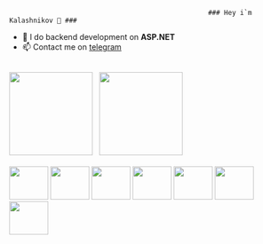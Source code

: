                                                       ### Hey i`m Kalashnikov 👋 ###


 - 🔭 I do backend development on **ASP.NET**
 - 📫 Contact me on [telegram](https://t.me/gokalashnikov)
<br>
<div>
    <img height="150em" src="https://github-readme-stats.vercel.app/api/top-langs/?username=kalashnikovn&layout=compact&theme=tokyonight"/>
    <span>&nbsp;</span>
    <img height="150em" src="https://github-readme-stats.vercel.app/api?username=kalashnikovn&show_icons=true&theme=tokyonight&include_all_commits=true&count_private=true"/>
</div>


<div style="display: inline_block">
  <br>
    <img align"center"  height="60" width="70" src="https://cdn.jsdelivr.net/gh/devicons/devicon@latest/icons/csharp/csharp-original.svg">
    <img align"center"  height="60" width="70" src="https://cdn.jsdelivr.net/gh/devicons/devicon@latest/icons/dotnetcore/dotnetcore-original.svg" />
    <img align"center"  height="60" width="70" src="https://cdn.jsdelivr.net/gh/devicons/devicon@latest/icons/postgresql/postgresql-original.svg" />
    <img align"center"  height="60" width="70" src="https://cdn.jsdelivr.net/gh/devicons/devicon@latest/icons/docker/docker-original-wordmark.svg" />
    <img align"center"  height="60" width="70" src="https://cdn.jsdelivr.net/gh/devicons/devicon@latest/icons/apachekafka/apachekafka-original.svg" />
    <img align"center"  height="60" width="70" src="https://cdn.jsdelivr.net/gh/devicons/devicon@latest/icons/grpc/grpc-original.svg" />
    <img align"center"  height="60" width="70" src="https://cdn.jsdelivr.net/gh/devicons/devicon@latest/icons/kubernetes/kubernetes-original.svg" />
</div>
  
